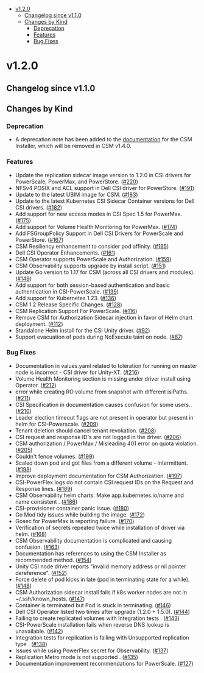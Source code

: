 - [v1.2.0](#v120)
  - [Changelog since v1.1.0](#changelog-since-v110)
  - [Changes by Kind](#changes-by-kind)
    - [Deprecation](#deprecation)
    - [Features](#features)
    - [Bug Fixes](#bug-fixes)

# v1.2.0

## Changelog since v1.1.0 

## Changes by Kind 

### Deprecation

- A deprecation note has been added to the [documentation](https://dell.github.io/csm-docs/docs/deployment/csminstaller/) for the CSM Installer, which will be removed in CSM v1.4.0.

### Features 

- Update the replication sidecar image version to 1.2.0 in CSI drivers for PowerScale, PowerMax, and PowerStore. ([#220](https://github.com/dell/csm/issues/220))
- NFSv4 POSIX and ACL support in Dell CSI driver for PowerStore. ([#191](https://github.com/dell/csm/issues/191))
- Update to the latest UBIM image for CSM. ([#183](https://github.com/dell/csm/issues/183))
- Update to the latest Kubernetes CSI Sidecar Container versions for Dell CSI drivers. ([#182](https://github.com/dell/csm/issues/182))
- Add support for new access modes in CSI Spec 1.5 for PowerMax. ([#175](https://github.com/dell/csm/issues/175))
- Add support for Volume Health Monitoring for PowerMax. ([#174](https://github.com/dell/csm/issues/174))
- Add FSGroupPolicy Support in Dell CSI Drivers for PowerScale and PowerStore. ([#167](https://github.com/dell/csm/issues/167))
- CSM Resiliency enhancement to consider pod affinity. ([#165](https://github.com/dell/csm/issues/165))
- Dell CSI Operator Enhancements. ([#161](https://github.com/dell/csm/issues/161))
- CSM Operator supports PowerScale and Authorization. ([#159](https://github.com/dell/csm/issues/159))
- CSM Observability supports upgrade by install script. ([#151](https://github.com/dell/csm/issues/151))
- Update Go version to 1.17 for CSM (across all CSI drivers and modules). ([#149](https://github.com/dell/csm/issues/149))
- Add support for both session-based authentication and basic authentication in CSI-PowerScale. ([#139](https://github.com/dell/csm/issues/139))
- Add support for Kubernetes 1.23. ([#136](https://github.com/dell/csm/issues/136))
- CSM 1.2 Release Specific Changes. ([#128](https://github.com/dell/csm/issues/128))
- CSM Replication Support For PowerScale. ([#116](https://github.com/dell/csm/issues/116))
- Remove CSM for Authorization Sidecar injection in favor of Helm chart deployment. ([#112](https://github.com/dell/csm/issues/112))
- Standalone Helm install for the CSI Unity driver. ([#92](https://github.com/dell/csm/issues/92))
- Support evacuation of pods during NoExecute taint on node. ([#87](https://github.com/dell/csm/issues/87))

### Bug Fixes 

- Documentation in values.yaml related to toleration for running on master node is incorrect - CSI driver for Unity-XT. ([#216](https://github.com/dell/csm/issues/216))
- Volume Health Monitoring section is missing under driver install using Operator. ([#212](https://github.com/dell/csm/issues/212))
- error while creating RO volume from snapshot with different isiPaths. ([#211](https://github.com/dell/csm/issues/211))
- CSI Specification in documentation causes confusion for some users.. ([#210](https://github.com/dell/csm/issues/210))
- Leader election timeout flags are not present in operator but present in helm for CSI-Powerscale. ([#209](https://github.com/dell/csm/issues/209))
- Tenant deletion should cancel tenant revokation. ([#208](https://github.com/dell/csm/issues/208))
- CSI request and response ID's are not logged in the driver. ([#206](https://github.com/dell/csm/issues/206))
- CSM authorization / PowerMax / Misleading 401 error on quota violation. ([#205](https://github.com/dell/csm/issues/205))
- Couldn't fence volumes. ([#199](https://github.com/dell/csm/issues/199))
- Scaled down pod and got files from a different volume - Intermittent. ([#198](https://github.com/dell/csm/issues/198))
- Improve deployment documentation for CSM Authorization. ([#197](https://github.com/dell/csm/issues/197))
- CSI-PowerFlex logs do not contain CSI request IDs on the Request and Response lines. ([#189](https://github.com/dell/csm/issues/189))
- CSM Observability helm charts: Make app.kubernetes.io/name and name consistent . ([#186](https://github.com/dell/csm/issues/186))
- CSI-provisioner container panic issue. ([#180](https://github.com/dell/csm/issues/180))
- Go Mod tidy issues while building the image. ([#172](https://github.com/dell/csm/issues/172))
- Gosec for PowerMax is reporting failure. ([#170](https://github.com/dell/csm/issues/170))
- Verification of secrets repeated twice while installation of driver via helm. ([#168](https://github.com/dell/csm/issues/168))
- CSM Observability documentation is complicated and causing confusion. ([#163](https://github.com/dell/csm/issues/163))
- Documentation has references to using the CSM Installer as recommended method. ([#154](https://github.com/dell/csm/issues/154))
- Unity CSI node driver reports "invalid memory address or nil pointer dereference". ([#152](https://github.com/dell/csm/issues/152))
- Force delete of pod kicks in late (pod in terminating state for a while). ([#148](https://github.com/dell/csm/issues/148))
- CSM Authorization sidecar install fails if k8s worker nodes are not in ~/.ssh/known_hosts. ([#147](https://github.com/dell/csm/issues/147))
- Container is terminated but Pod is stuck in terminating. ([#146](https://github.com/dell/csm/issues/146))
- Dell CSI Operator listed two times after upgrade (1.2.0 + 1.5.0). ([#144](https://github.com/dell/csm/issues/144))
- Failing to create replicated volumes  with Integration tests . ([#143](https://github.com/dell/csm/issues/143))
- CSI-PowerScale installation fails when reverse DNS lookup is unavailable. ([#142](https://github.com/dell/csm/issues/142))
- Integration tests for replication is failing with Unsupported replication type . ([#138](https://github.com/dell/csm/issues/138))
- Issues while using PowerFlex secret for Observability. ([#137](https://github.com/dell/csm/issues/137))
- Replication  Metro mode is not supported  . ([#135](https://github.com/dell/csm/issues/135))
- Documentation improvement recommendations for PowerScale. ([#127](https://github.com/dell/csm/issues/127))
